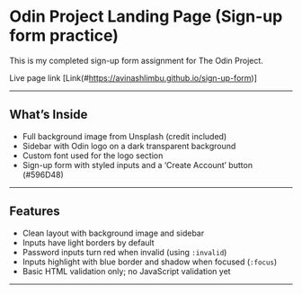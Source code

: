 # Odin Project Landing Page (Sign-up form practice)

This is my completed sign-up form assignment for The Odin Project.  

Live page link [Link(#https://avinashlimbu.github.io/sign-up-form)]

---

## What’s Inside

- Full background image from Unsplash (credit included)  
- Sidebar with Odin logo on a dark transparent background  
- Custom font used for the logo section  
- Sign-up form with styled inputs and a ‘Create Account’ button (#596D48)  
---

## Features

- Clean layout with background image and sidebar  
- Inputs have light borders by default  
- Password inputs turn red when invalid (using `:invalid`)  
- Inputs highlight with blue border and shadow when focused (`:focus`)  
- Basic HTML validation only; no JavaScript validation yet  
---

